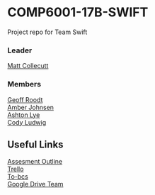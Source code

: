 # COMP6001-17B-SWIFT
Project repo for Team Swift

### Leader
[Matt Collecutt](www.github.com/mattcollie)

### Members
[Geoff Roodt](https://www.github.com/Geoff-Roodt)<br>
[Amber Johnsen](https://www.github.com/AmberJohnsen)<br>
[Ashton Lye](https://www.github.com/ashton-lye)<br>
[Cody Ludwig](https://www.github.com/Cody-Ludwig)<br>

## Useful Links
[Assesment Outline](https://github.com/ToiOhomaiBCS/jk11-assessments/blob/master/COMP6001/assessment-02.md)<br>
[Trello](https://trello.com/b/LyQqVv3z/assesment-2)<br>
[To-bcs](http://to-bcs.nz/COMP6001/courseoutline)<br>
[Google Drive Team](https://drive.google.com/drive/u/0/folders/0AJ6tqbsTbFdDUk9PVA)<br>
